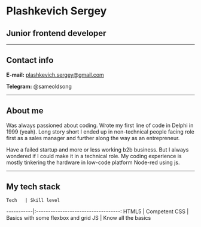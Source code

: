 # Plashkevich Sergey
## Junior frontend developer
***
## Contact info
**E-mail:** plashkevich.sergey@gmail.com


**Telegram:** @sameoldsong
***
## About me
Was always passioned about coding. Wrote my first line of code in Delphi in 1999 (yeah). Long story short I ended up in non-technical people facing role first as a sales manager and further along the way as an entrepreneur.

Have a failed startup and more or less working b2b business. But I always wondered if I could make it in a technical role. My coding experience is mostly tinkering the hardware in low-code platform Node-red using js. 
***
## My tech stack
    Tech   | Skill level
-----------|:-----------------------------------: 
HTML5      |   Competent
CSS        |   Basics with some flexbox and grid
JS         |   Know all the basics
